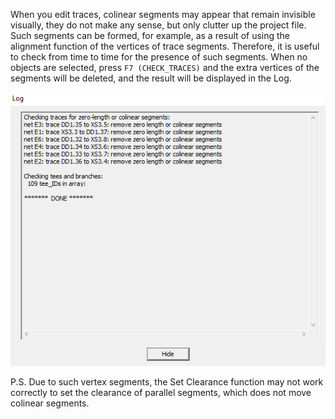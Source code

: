 When you edit traces, colinear segments may appear that remain invisible visually, they do not make any sense, but only clutter up the project file. Such segments can be formed, for example, as a result of using the alignment function of the vertices of trace segments. Therefore, it is useful to check from time to time for the presence of such segments. When no objects are selected, press `F7 (CHECK_TRACES)` and the extra vertices of the segments will be deleted, and the result will be displayed in the Log. 

![](pictures/check_tr.png)

P.S. Due to such vertex segments, the Set Clearance function may not work correctly to set the clearance of parallel segments, which does not move colinear segments.

